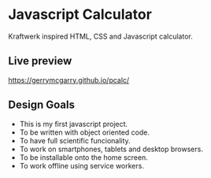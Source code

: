 # Javascript Calculator
Kraftwerk inspired HTML, CSS and Javascript calculator.

## Live preview
https://gerrymcgarry.github.io/pcalc/

## Design Goals

* This is my first javascript project. 
* To be written with object oriented code.
* To have full scientific funcionality.
* To work on smartphones, tablets and desktop browsers.
* To be installable onto the home screen.
* To work offline using service workers.




